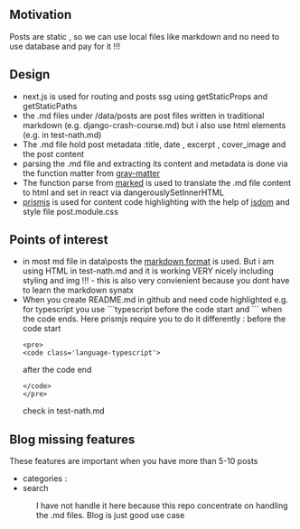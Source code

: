 <h2>Motivation</h2>
Posts are static , so we can use local files like markdown and no need to use database and pay for it !!!

<h2>Design</h2>
<ul>
<li>next.js is used for routing and posts ssg using getStaticProps and getStaticPaths</li>
<li>the .md files under /data/posts are post files written in traditional markdown (e.g. django-crash-course.md) but i also use html elements (e.g. in test-nath.md) </li>
<li>The .md file hold post metadata :title, date , excerpt , cover_image and the post content</li>
<li>parsing the .md file and extracting its content and metadata  is done via the function matter from <a href='https://www.npmjs.com/package/gray-matter'>gray-matter</a></li>
<li>The function parse from <a href='https://www.npmjs.com/package/marked'>marked</a> is used to translate the .md file content to html and set in react via dangerouslySetInnerHTML</li>
<li><a href='https://www.npmjs.com/package/prismjs'>prismjs</a> is used for content code highlighting with the help of <a href='https://www.npmjs.com/package/jsdom'>jsdom</a> and style file post.module.css</li>
</ul>

<h2>Points of interest</h2>
<ul>
<li>in most md file in data\posts the <a href='https://www.markdownguide.org/basic-syntax/'>markdown format</a> is used. But i am using HTML in test-nath.md and it is working VERY nicely including styling and img !!! - this is also very convienient because you dont have to learn the markdown synatx</li> 
<li>When you create README.md in github and need code highlighted e.g. for typescript you use ```typescript before the code start and ``` when the code ends. Here prismjs require you to do it differently : before the code start

```
<pre>
<code class='language-typescript'>
```

after the code end
```
</code>
</pre>
```

check in test-nath.md
</li> 
</ul>


<h2>Blog missing features</h2>
These features are important when you have more than 5-10 posts
<ul>
<li>categories : </li>
<li>search</li>
<ul>
I have not handle it here because this repo concentrate on handling the .md files. Blog is just good use case
